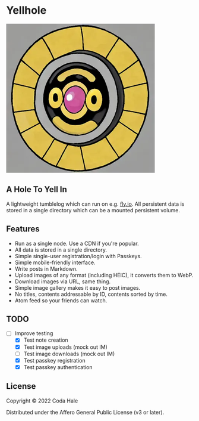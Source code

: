 # Yellhole

![A hole to yell in.](yellhole.webp)

## A Hole To Yell In

A lightweight tumblelog which can run on e.g. [fly.io](https://fly.io). All persistent data is
stored in a single directory which can be a mounted persistent volume.

## Features

* Run as a single node. Use a CDN if you're popular.
* All data is stored in a single directory.
* Simple single-user registration/login with Passkeys.
* Simple mobile-friendly interface.
* Write posts in Markdown.
* Upload images of any format (including HEIC), it converts them to WebP.
* Download images via URL, same thing.
* Simple image gallery makes it easy to post images.
* No titles, contents addressable by ID, contents sorted by time.
* Atom feed so your friends can watch.

## TODO

* [ ] Improve testing
  * [x] Test note creation
  * [x] Test image uploads (mock out IM)
  * [ ] Test image downloads (mock out IM)
  * [x] Test passkey registration
  * [x] Test passkey authentication

## License

Copyright © 2022 Coda Hale

Distributed under the Affero General Public License (v3 or later).
